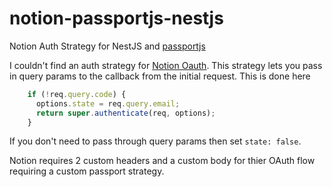 # notion-passportjs-nestjs
Notion Auth Strategy for NestJS and [passportjs](https://github.com/nestjs/passport)

I couldn't find an auth strategy for [Notion Oauth](https://developers.notion.com/docs/authorization). This strategy lets you pass in query params to the callback from the initial request. This is done here

```js
    if (!req.query.code) {
      options.state = req.query.email;
      return super.authenticate(req, options);
    }
```

If you don't need to pass through query params then set  `state: false`.

Notion requires 2 custom headers and a custom body for thier OAuth flow requiring a custom passport strategy. 



